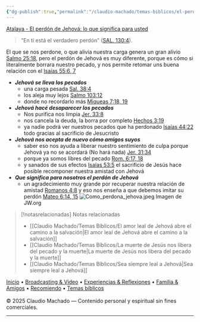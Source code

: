 ```yaml
---
{"dg-publish":true,"permalink":"/claudio-machado/temas-biblicos/el-perdon-de-jehova-lo-que-significa-para-usted/","title":"El perdón de Jehová -  lo que significa para usted","tags":["Perdón","Jehová"]}
---
```


[Atalaya - El perdón de Jehová: lo que significa para usted](https://wol.jw.org/es/wol/tc/r4/lp-s/2025284/1) 

>“En ti está el verdadero perdón” ([SAL. 130:4](https://wol.jw.org/es/wol/bc/r4/lp-s/2025291/0/0)).

El que se nos perdone, o que alivia nuestra carga genera un gran alivio [Salmo 25:18](https://wol.jw.org/es/wol/bc/r4/lp-s/2025291/4/0), pero el perdón de Jehová es muy diferente, porque es cómo si literalmente borrara nuestro pecado, y nos permite retomar uns buena relación con el [Isaías 55:6, 7](https://wol.jw.org/es/wol/bc/r4/lp-s/2025291/2/0)

- ***Jehová se lleva los pecados*** 
  - una carga pesada [Sal. 38:4](https://wol.jw.org/es/wol/b/r4/lp-s/nwtsty/19/38#v=19:38:4) 
  - los aleja muy lejos [Salmo 103:12](https://wol.jw.org/es/wol/bc/r4/lp-s/2025291/5/0) 
  - donde no recordarlo más [Miqueas 7:18, 19](https://wol.jw.org/es/wol/bc/r4/lp-s/2025291/7/0) 
- ***Jehová hacé desaparecer los pecados***
  - Nos purifica nos limpia [ Jer. 33:8](https://wol.jw.org/es/wol/bc/r4/lp-s/2025291/9/2)
  - nos cancela la deuda, la borra por completo [Hechos 3:19](https://wol.jw.org/es/wol/bc/r4/lp-s/2025291/12/0) 
  - ya nadie podrá ver nuestros pecados que ha perdonado [Isaías 44:22](https://wol.jw.org/es/wol/bc/r4/lp-s/2025291/14/0) todo gracias al sacrificio de Jesucristo 
- ***Jehová nos acepta de nuevo cómo amigos suyos***
  - saber eso nos ayuda a liberar nuestro sentimiento de culpa porque Jehová ya no se acordará (No hará nada) [Jer. 31:34](https://wol.jw.org/es/wol/bc/r4/lp-s/2025291/15/0) 
  - porque ya somos libres del pecado [Rom. 6:17, 18](https://wol.jw.org/es/wol/bc/r4/lp-s/2025291/18/0) 
  - y sanados de sus efectos [Isaías 53:5](https://wol.jw.org/es/wol/bc/r4/lp-s/2025291/19/0) el sacrificio de Jesús hace posible recomponer nuestra amistad con Jehová
- ***Que significa para nosotros el perdón de Jehová***
  - un agradecimiento muy grande por recuperar nuestra relación de amistad [Romanos 4:8](https://wol.jw.org/es/wol/bc/r4/lp-s/2025291/22/0) y eso nos enseña a que debemos imitar su perdón [Mateo 6:14, 15](https://wol.jw.org/es/wol/b/r4/lp-s/nwtsty/40/6#v=40:6:14-40:6:15) 
![Como_perdona_jehova.jpeg](/img/user/07%20-%20Personal/Im%C3%A1genes/Como_perdona_jehova.jpeg)
<span class="pie-foto">Imagen de JW.org</span>


> [!notasrelacionadas] Notas relacionadas
> - [[Claudio Machado/Temas Bíblicos/El amor leal de Jehová abre el camino a la salvación\|El amor leal de Jehová abre el camino a la salvación]]
> - [[Claudio Machado/Temas Bíblicos/La muerte de Jesús nos libera del pecado y la muerte\|La muerte de Jesús nos libera del pecado y la muerte]]
> - [[Claudio Machado/Temas Bíblicos/Sea siempre leal a Jehová\|Sea siempre leal a Jehová]]

<div class="pie-simple">
  <a href="https://mis-apuntes-psi.vercel.app/">Inicio</a> •
  <a href="https://mis-apuntes-psi.vercel.app/claudio-machado/brodcasting-and-videos/principial-brodcasting-and-video/">Broadcasting & Video</a> •
  <a href="https://mis-apuntes-psi.vercel.app/claudio-machado/experiencias-and-reflexiones/experiencias-and-reflexiones/">Experiencias & Reflexiones</a> •
  <a href="https://mis-apuntes-psi.vercel.app/claudio-machado/familia-and-amigos/familia-and-amigos/">Familia & Amigos</a> •
  <a href="https://mis-apuntes-psi.vercel.app/claudio-machado/recomendaciones/recomiendo/">Recomiendo</a> •
  <a href="https://mis-apuntes-psi.vercel.app/claudio-machado/temas-biblicos/temas-biblicos/">Temas bíblicos</a>
  <br><br>
  <span class="legal">© 2025 Claudio Machado — Contenido personal y espiritual sin fines comerciales.</span>
</div>

---

